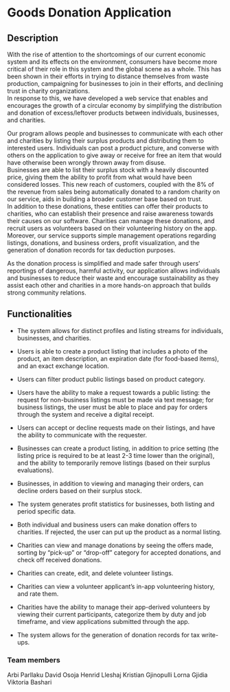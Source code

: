 # Goods Donation Application
## Description
With the rise of attention to the shortcomings of our current economic system and its effects on the environment, consumers have become more critical of their role in this system and the global scene as a whole. This has been shown in their efforts in trying to distance themselves from waste production, campaigning for businesses to join in their efforts, and declining trust in charity organizations. <br />
In response to this, we have developed a web service that enables and encourages the growth of a circular economy by simplifying the distribution and donation of excess/leftover products between individuals, businesses, and charities.

Our program allows people and businesses to communicate with each other and charities by listing their surplus products and distributing them to interested users. Individuals can post a product picture, and converse with others on the application to give away or receive for free an item that would have otherwise been wrongly thrown away from disuse. <br />
Businesses are able to list their surplus stock with a heavily discounted price, giving them the ability to profit from what would have been considered losses. This new reach of customers, coupled with the 8% of the revenue from sales being automatically donated to a random charity on our service, aids in building a broader customer base based on trust. <br />
In addition to these donations, these entities can offer their products to charities, who can establish their presence and raise awareness towards their causes on our software. Charities can manage these donations, and recruit users as volunteers based on their volunteering history on the app. <br />
Moreover, our service supports simple management operations regarding listings, donations, and business orders, profit visualization, and the generation of donation records for tax deduction purposes.

As the donation process is simplified and made safer through users’ reportings of dangerous, harmful activity, our application allows individuals and businesses to reduce their waste and encourage sustainability as they assist each other and charities in a more hands-on approach that builds strong community relations.

## Functionalities
- The system allows for distinct profiles and listing streams for individuals, businesses, and charities.

- Users is able to create a product listing that includes a photo of the product, an item description, an expiration date (for food-based items), and an exact exchange location.

- Users can filter product public listings based on product category.

- Users have the ability to make a request towards a public listing: the request for non-business listings must be made via text message; for business listings, the user must be able to place and pay for orders through the system and receive a digital receipt.

- Users can accept or decline requests made on their listings, and have the ability to communicate with the requester.

- Businesses can create a product listing, in addition to price setting (the listing price is required to be at least 2-3 time lower than the original), and the ability to temporarily remove listings (based on their surplus evaluations).

- Businesses, in addition to viewing and managing their orders, can decline orders based on their surplus stock.

- The system generates profit statistics for businesses, both listing and period specific data.

- Both individual and business users can make donation offers to charities. If rejected, the user can put up the product as a normal listing.

- Charities can view and manage donations by seeing the offers made, sorting by “pick-up” or “drop-off” category for accepted donations, and check off received donations.

- Charities can create, edit, and delete volunteer listings.

- Charities can view a volunteer applicant’s in-app volunteering history, and rate them.

- Charities have the ability to manage their app-derived volunteers by viewing their current participants, categorize them by duty and job timeframe, and view applications submitted through the app.

- The system allows for the generation of donation records for tax write-ups.

### Team members
Arbi Parllaku
David Osoja
Henrid Lleshaj
Kristian Gjinopulli
Lorna Gjidia
Viktoria Bashari